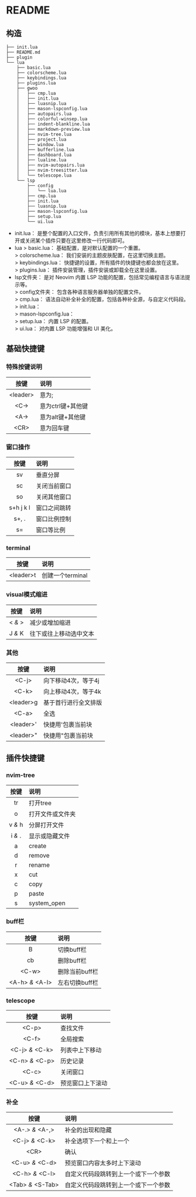 # README
## 构造
```
├── init.lua
├── README.md
├── plugin
└── lua
    ├── basic.lua
    ├── colorscheme.lua 
    ├── keybindings.lua
    ├── plugins.lua
    ├── gwoo
    │   ├── cmp.lua
    │   ├── init.lua
    │   ├── luasnip.lua
    │   ├── mason-lspconfig.lua
    │   ├── autopairs.lua        
    │   ├── colorful-winsep.lua  
    │   ├── indent-blankline.lua 
    │   ├── markdown-preview.lua 
    │   ├── nvim-tree.lua        
    │   ├── project.lua          
    │   ├── window.lua 
    │   ├── bufferline.lua       
    │   ├── dashboard.lua       
    │   ├── lualine.lua          
    │   ├── nvim-autopairs.lua   
    │   ├── nvim-treesitter.lua  
    │   └── telescope.lua
    └── lsp
        ├── config
        │   └── lua.lua
        ├── cmp.lua
        ├── init.lua
        ├── luasnip.lua
        ├── mason-lspconfig.lua
        ├── setup.lua
        └── ui.lua
```
* init.lua： 是整个配置的入口文件，负责引用所有其他的模块，基本上想要打开或关闭某个插件只要在这里修改一行代码即可。
* lua 
    \> basic.lua： 基础配置，是对默认配置的一个重置。     
    \> colorscheme.lua： 我们安装的主题皮肤配置，在这里切换主题。     
    \> keybindings.lua： 快捷键的设置，所有插件的快捷键也都会放在这里。     
    \> plugins.lua： 插件安装管理，插件安装或卸载全在这里设置。     
* lsp文件夹： 是对 Neovim 内置 LSP 功能的配置，包括常见编程语言与语法提示等。     
    \> config文件夹： 包含各种语言服务器单独的配置文件。     
    \> cmp.lua：  语法自动补全补全的配置，包括各种补全源，与自定义代码段。     
    \> init.lua：      
    \> mason-lspconfig.lua：      
    \> setup.lua： 内置 LSP 的配置。     
    \> ui.lua： 对内置 LSP 功能增强和 UI 美化。     

## 基础快捷键

### 特殊按键说明
| 按键 | 说明 | 
| :--: | :-- | 
|\<leader\> | 意为; |
|\<C-\> | 意为ctrl键+其他键 |
|\<A-\> | 意为alt键+其他键 |
|\<CR\> | 意为回车键 |


### 窗口操作

 | 按键 | 说明 | 
 | :--: | :-- | 
 | sv | 垂直分屏 | 
 | sc | 关闭当前窗口 | 
 | so | 关闭其他窗口 | 
 | s+h j k l | 窗口之间跳转 | 
 | s+, . | 窗口比例控制 | 
 | s= | 窗口等比例 | 

### terminal

 | 按键 | 说明 | 
 | :--: | :-- | 
 | \<leader\>t | 创建一个terminal | 

### visual模式缩进

 | 按键 | 说明 | 
 | :--: | :-- | 
 | \< *&* \> | 减少或增加缩进 | 
 | J *&* K | 往下或往上移动选中文本 | 

### 其他

 | 按键 | 说明 | 
 | :--: | :-- | 
 | \<C-j\> | 向下移动4次，等于4j | 
 | \<C-k\> | 向上移动4次，等于4k | 
 | \<leader\>g | 基于首行进行全文排版 | 
 | \<C-a\> | 全选 | 
 | \<leader\>' | 快捷用'包裹当前块 | 
 | \<leader\>" | 快捷用"包裹当前块 | 

## 插件快捷键

### nvim-tree

 | 按键 | 说明 | 
 | :--: | :-- | 
 | tr | 打开tree | 
 | o | 打开文件或文件夹 | 
 | v *&* h | 分屏打开文件 | 
 | i *&* . | 显示或隐藏文件 | 
 | a | create | 
 | d | remove | 
 | r | rename | 
 | x | cut | 
 | c | copy | 
 | p | paste | 
 | s | system\_open | 

### buff栏

 | 按键 | 说明 | 
 | :--: | :-- | 
 | B | 切换buff栏 | 
 | cb | 删除buff栏 | 
 | \<C-w\> | 删除当前buff栏 | 
 | \<A-h\> *&* \<A-l\> | 左右切换buff栏 | 

### telescope

 | 按键 | 说明 | 
 | :--: | :-- | 
 | \<C-p\> | 查找文件 | 
 | \<C-f\> | 全局搜索 | 
 | \<C-j\> *&* \<C-k\> | 列表中上下移动 | 
 | \<C-n\> *&* \<C-p\> | 历史记录 | 
 | \<C-c\> | 关闭窗口 | 
 | \<C-u\> *&* \<C-d\> | 预览窗口上下滚动 | 

### 补全

 | 按键 | 说明 | 
 | :--: | :-- | 
 | \<A-.\> *&* \<A-,\> | 补全的出现和隐藏 | 
 | \<C-j\> *&* \<C-k\> | 补全选项下一个和上一个 | 
 | \<CR\> | 确认 | 
 | \<C-u\> *&* \<C-d\> | 预览窗口内容太多时上下滚动 | 
 | \<C-h\> *&* \<C-l\> | 自定义代码段跳转到上一个或下一个参数 | 
 | \<Tab\> *&* \<S-Tab\> | 自定义代码段跳转到上一个或下一个参数 | 
